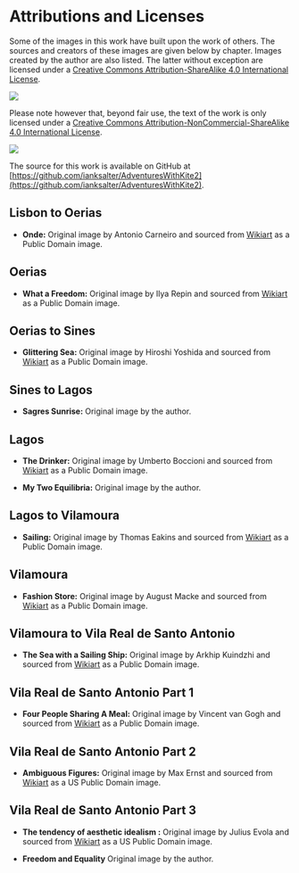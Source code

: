 # Attributions and Licenses #

Some of the images in this work have built upon the work of others. The sources and 
creators of these images are given below by chapter. Images created by the author are also listed. The latter without exception are licensed under a [Creative Commons Attribution-ShareAlike 4.0 International License](href="http://creativecommons.org/licenses/by-sa/4.0/").

![](https://i.creativecommons.org/l/by-sa/4.0/88x31.png)

Please note however that, beyond fair use, the text of the work is only licensed under a [Creative Commons Attribution-NonCommercial-ShareAlike 4.0 International License](href="http://creativecommons.org/licenses/by-nc-sa/4.0/).

![](https://i.creativecommons.org/l/by-nc-sa/4.0/88x31.png)

The source for this work is available on GitHub at [https://github.com/ianksalter/AdventuresWithKite2](https://github.com/ianksalter/AdventuresWithKite2).

## Lisbon to Oerias ##

* **Onde:** Original image by Antonio Carneiro and sourced from [Wikiart](https://www.wikiart.org/) as a Public Domain image. 

## Oerias ##

* **What a Freedom:** Original image by Ilya Repin and sourced from [Wikiart](https://www.wikiart.org/) as a Public Domain image.  

## Oerias to Sines ##

* **Glittering Sea:** Original image by Hiroshi Yoshida and sourced from [Wikiart](https://www.wikiart.org/) as a Public Domain image.  

## Sines to Lagos ##

* **Sagres Sunrise:** Original image by the author.  

## Lagos ##

* **The Drinker:** Original image by Umberto Boccioni and sourced from [Wikiart](https://www.wikiart.org/) as a Public Domain image.

* **My Two Equilibria:** Original image by the author.

## Lagos to Vilamoura ##

* **Sailing:** Original image by Thomas Eakins and sourced from [Wikiart](https://www.wikiart.org/) as a Public Domain image.

## Vilamoura ##

* **Fashion Store:** Original image by August Macke and sourced from [Wikiart](https://www.wikiart.org/) as a Public Domain image. 

## Vilamoura to Vila Real de Santo Antonio ##

* **The Sea with a Sailing Ship:** Original image by Arkhip Kuindzhi and sourced from [Wikiart](https://www.wikiart.org/) as a Public Domain image. 

## Vila Real de Santo Antonio Part 1 ##

* **Four People Sharing A Meal:** Original image by Vincent van Gogh and sourced from [Wikiart](https://www.wikiart.org/) as a Public Domain image. 

## Vila Real de Santo Antonio Part 2 ##

* **Ambiguous Figures:** Original image by Max Ernst and sourced from [Wikiart](https://www.wikiart.org/) as a US Public Domain image. 

## Vila Real de Santo Antonio Part 3 ##

* **The tendency of aesthetic idealism :** Original image by Julius Evola and sourced from [Wikiart](https://www.wikiart.org/) as a US Public Domain image.

* **Freedom and Equality** Original image by the author.

  
